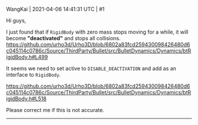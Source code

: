 WangKai | 2021-04-06 14:41:31 UTC | #1

Hi guys,

I just found that if `RigidBody` with zero mass stops moving for a while, it will become **"deactivated"** and stops all collisions.
https://github.com/urho3d/Urho3D/blob/6802a83fcd259430098426480d6c045114c0786c/Source/ThirdParty/Bullet/src/BulletDynamics/Dynamics/btRigidBody.h#L499

It seems we need to set active to `DISABLE_DEACTIVATION` and add as an interface to `RigidBody`.

https://github.com/urho3d/Urho3D/blob/6802a83fcd259430098426480d6c045114c0786c/Source/ThirdParty/Bullet/src/BulletDynamics/Dynamics/btRigidBody.h#L518

Please correct me if this is not accurate.

-------------------------

